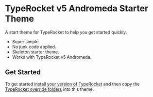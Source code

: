 # TypeRocket v5 Andromeda Starter Theme

A start theme for TypeRocket to help you get started quickly.

- Super simple.
- No junk code applied.
- Skeleton starter theme.
- Works with TypeRocket v5 Andromeda.

## Get Started

To get started [install your version of TypeRocket](https://typerocket.com/docs/v5#section-how-should-you-install-typerocket) and then copy the [TypeRocket override folders](https://www.youtube.com/watch?v=tXPn7wUfBdo&feature=youtu.be) into this theme.